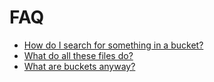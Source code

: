 # FAQ

* [How do I search for something in a bucket?](querying.md)
* [What do all these files do?](directory.md)
* [What are buckets anyway?](bucket.md)
